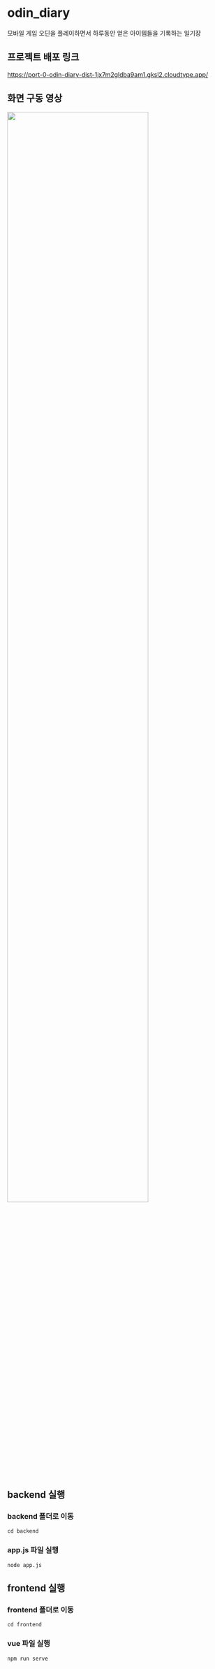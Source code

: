 # odin_diary
모바일 게임 오딘을 플레이하면서 하루동안 얻은 아이템들을 기록하는 일기장

## 프로젝트 배포 링크
https://port-0-odin-diary-dist-1jx7m2gldba9am1.gksl2.cloudtype.app/</h3>

## 화면 구동 영상
<img width="80%" src="https://user-images.githubusercontent.com/21376061/218390464-7c903152-7ffa-4a5d-8701-d74b0cd20d24.gif"/>


## backend 실행
### backend 폴더로 이동
```
cd backend
```
### app.js 파일 실행
```
node app.js
```

## frontend 실행
### frontend 폴더로 이동
```
cd frontend
```
### vue 파일 실행
```
npm run serve
```
